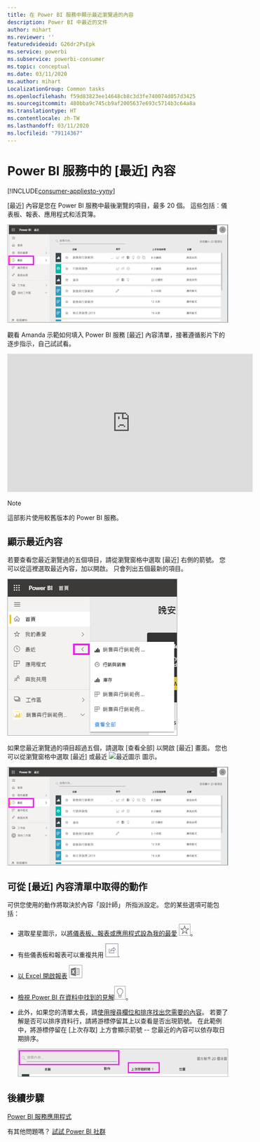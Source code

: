 ```yaml
---
title: 在 Power BI 服務中顯示最近瀏覽過的內容
description: Power BI 中最近的文件
author: mihart
ms.reviewer: ''
featuredvideoid: G26dr2PsEpk
ms.service: powerbi
ms.subservice: powerbi-consumer
ms.topic: conceptual
ms.date: 03/11/2020
ms.author: mihart
LocalizationGroup: Common tasks
ms.openlocfilehash: f59d83823ee14648cb8c3d3fe740074d057d3425
ms.sourcegitcommit: 480bba9c745cb9af2005637e693c5714b3c64a8a
ms.translationtype: HT
ms.contentlocale: zh-TW
ms.lasthandoff: 03/11/2020
ms.locfileid: "79114367"
---
```

# <a name="recent-content-in-the-power-bi-service"></a>Power BI 服務中的 [最近]  內容

[!INCLUDE[consumer-appliesto-yyny](../includes/consumer-appliesto-yyny.md)]

[最近] 內容是您在 Power BI 服務中最後瀏覽的項目，最多 20 個。  這些包括︰儀表板、報表、應用程式和活頁簿。

![最近內容視窗](./media/end-user-recent/power-bi-recent.png)

觀看 Amanda 示範如何填入 Power BI 服務 [最近]  內容清單，接著遵循影片下的逐步指示，自己試試看。

<iframe width="560" height="315" src="https://www.youtube.com/embed/G26dr2PsEpk" frameborder="0" allowfullscreen></iframe>

> [!NOTE]
> 這部影片使用較舊版本的 Power BI 服務。

## <a name="display-recent-content"></a>顯示最近內容
若要查看您最近瀏覽過的五個項目，請從瀏覽窗格中選取 [最近]  右側的箭號。  您可以從這裡選取最近內容，加以開啟。 只會列出五個最新的項目。

![最近內容飛出視窗](./media/end-user-recent/power-bi-recent-flyout.png)

如果您最近瀏覽過的項目超過五個，請選取 [查看全部]  以開啟 [最近] 畫面。 您也可以從瀏覽窗格中選取 [最近]  或最近 ![最近圖示](./media/end-user-recent/power-bi-icon.png) 圖示。

![顯示所有最近內容](./media/end-user-recent/power-bi-recent.png)

## <a name="actions-available-from-the-recent-content-list"></a>可從 [最近]  內容清單中取得的動作
可供您使用的動作將取決於內容「設計師」  所指派設定。 您的某些選項可能包括：
* 選取星星圖示，以[將儀表板、報表或應用程式設為我的最愛](end-user-favorite.md) ![星號圖示](./media/end-user-shared-with-me/power-bi-star-icon.png)。
* 有些儀表板和報表可以重複共用  ![共用圖示](./media/end-user-shared-with-me/power-bi-share-icon-new.png).
* [以 Excel 開啟報表](end-user-export.md) ![匯出至 Excel 圖示](./media/end-user-shared-with-me/power-bi-excel.png) 
* [檢視 Power BI 在資料中找到的見解](end-user-insights.md)![見解圖示](./media/end-user-shared-with-me/power-bi-insights.png)。
* 此外，如果您的清單太長，請[使用搜尋欄位和排序找出您需要的內容](end-user-search-sort.md)。 若要了解是否可以排序資料行，請將游標停留其上以查看是否出現箭號。 在此範例中，將游標停留在 [上次存取]  上方會顯示箭號 -- 您最近的內容可以依存取日期排序。 

    ![排序所有最近內容](./media/end-user-recent/power-bi-recent-sort.png)


## <a name="next-steps"></a>後續步驟
[Power BI 服務應用程式](end-user-apps.md)

有其他問題嗎？ [試試 Power BI 社群](https://community.powerbi.com/)

